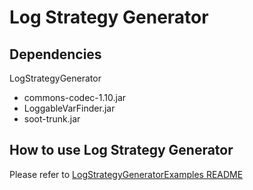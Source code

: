 # Log Strategy Generator

## Dependencies
LogStrategyGenerator
   - commons-codec-1.10.jar
   - LoggableVarFinder.jar
   - soot-trunk.jar
 
## How to use Log Strategy Generator
Please refer to [LogStrategyGeneratorExamples README](examples/LogStrategyGeneratorExamples/README.md) 